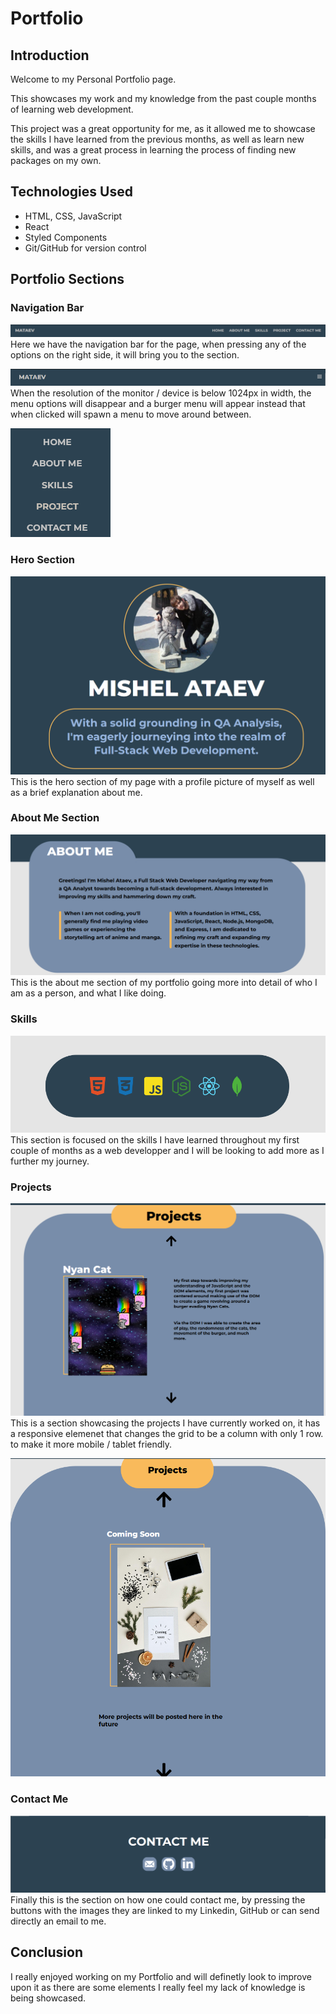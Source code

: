 # Portfolio

## Introduction
Welcome to my Personal Portfolio page.

This showcases my work and my knowledge from the past couple months of learning web development. 

This project was a great opportunity for me, as it allowed me to showcase the skills I have learned from the previous months, as well as learn new skills, and was a great process in learning the process of finding new packages on my own.

## Technologies Used
- HTML, CSS, JavaScript
- React
- Styled Components 
- Git/GitHub for version control

## Portfolio Sections
### Navigation Bar
![Navigation Bar](Images/NavBar.png)
Here we have the navigation bar for the page, when pressing any of the options on the right side, it will bring you to the section.

![Navigation Bar Mobile/Tablet](Images/NavBar-Mobile-Tablet.png)
When the resolution of the monitor / device is below 1024px in width, the menu options will disappear and a burger menu will appear instead that when clicked will spawn a menu to move around between.

![Navigation Bar Mobile/Tablet Menu](Images/NavBar-Mobile-Menu.png)

### Hero Section
![Hero Section](Images/Hero-Section.png)
This is the hero section of my page with a profile picture of myself as well as a brief explanation about me.

### About Me Section
![About Me Section](Images/About-Me.png)
This is the about me section of my portfolio going more into detail of who I am as a person, and what I like doing.

### Skills
![Skills](Images/Skills.png)
This section is focused on the skills I have learned throughout my first couple of months as a web developper and I will be looking to add more as I further my journey.

### Projects
![Projects](Images/Projects.png)
This is a section showcasing the projects I have currently worked on, it has a responsive elemenet that changes the grid to be a column with only 1 row. to make it more mobile / tablet friendly.

![Projects](Images/Projects-Responsive.png)

### Contact Me
![Contact Me](Images/Contact-Me.png)
Finally this is the section on how one could contact me, by pressing the buttons with the images they are linked to my Linkedin, GitHub or can send directly an email to me.

## Conclusion
I really enjoyed working on my Portfolio and will definetly look to improve upon it as there are some elements I really feel my lack of knowledge is being showcased.
